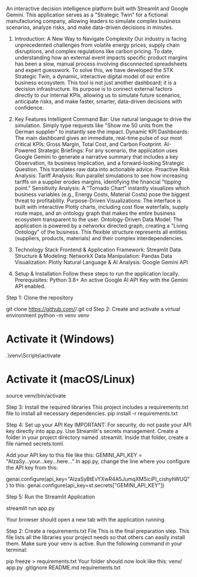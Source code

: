 
An interactive decision intelligence platform built with Streamlit and Google Gemini. This application serves as a "Strategic Twin" for a fictional manufacturing company, allowing leaders to simulate complex business scenarios, analyze risks, and make data-driven decisions in minutes.

1. Introduction: A New Way to Navigate Complexity
Our industry is facing unprecedented challenges from volatile energy prices, supply chain disruptions, and complex regulations like carbon pricing. To date, understanding how an external event impacts specific product margins has been a slow, manual process involving disconnected spreadsheets and expert guesswork.
To solve this, we have developed the STK Strategic Twin, a dynamic, interactive digital model of our entire business ecosystem. This tool is not just another dashboard; it is a decision infrastructure. Its purpose is to connect external factors directly to our internal KPIs, allowing us to simulate future scenarios, anticipate risks, and make faster, smarter, data-driven decisions with confidence.

2. Key Features
Intelligent Command Bar: Use natural language to drive the simulation. Simply type requests like "Show me 50 units from the German supplier" to instantly see the impact.
Dynamic KPI Dashboards: The main dashboard gives an immediate, real-time pulse of our most critical KPIs: Gross Margin, Total Cost, and Carbon Footprint.
AI-Powered Strategic Briefings: For any scenario, the application uses Google Gemini to generate a narrative summary that includes a key Observation, its business Implication, and a forward-looking Strategic Question. This translates raw data into actionable advice.
Proactive Risk Analysis:
Tariff Analysis: Run parallel simulations to see how increasing tariffs on a supplier erodes margins, identifying the financial "tipping point."
Sensitivity Analysis: A "Tornado Chart" instantly visualizes which business variables (e.g., Energy Costs, Material Costs) pose the biggest threat to profitability.
Purpose-Driven Visualizations: The interface is built with interactive Plotly charts, including cost flow waterfalls, supply route maps, and an ontology graph that makes the entire business ecosystem transparent to the user.
Ontology-Driven Data Model: The application is powered by a networkx directed graph, creating a "Living Ontology" of the business. This flexible structure represents all entities (suppliers, products, materials) and their complex interdependencies.

3. Technology Stack
Frontend & Application Framework: Streamlit
Data Structure & Modeling: NetworkX
Data Manipulation: Pandas
Data Visualization: Plotly
Natural Language & AI Analysis: Google Gemini API

4. Setup & Installation
Follow these steps to run the application locally.
Prerequisites:
Python 3.8+
An active Google AI API Key with the Gemini API enabled.

Step 1: Clone the repository

git clone https://github.com/<Your-GitHub-Username>/<Your-Repository-Name>.git
cd <Your-Repository-Name>
Step 2: Create and activate a virtual environment
python -m venv venv

# Activate it (Windows)
.\venv\Scripts\activate

# Activate it (macOS/Linux)
source venv/bin/activate

Step 3: Install the required libraries
This project includes a requirements.txt file to install all necessary dependencies.
pip install -r requirements.txt

Step 4: Set up your API Key
IMPORTANT: For security, do not paste your API key directly into app.py. Use Streamlit's secrets management.
Create a folder in your project directory named .streamlit.
Inside that folder, create a file named secrets.toml.

Add your API key to this file like this:
GEMINI_API_KEY = "AIzaSy...your...key...here..."
In app.py, change the line where you configure the API key from this:

genai.configure(api_key="AIzaSyBtEvYXwR4A5JumqXM5iciPl_cishyhWUQ")
to this:
genai.configure(api_key=st.secrets["GEMINI_API_KEY"])

Step 5: Run the Streamlit Application

streamlit run app.py

Your browser should open a new tab with the application running.

Step 2: Create a requirements.txt File
This is the final preparation step. This file lists all the libraries your project needs so that others can easily install them.
Make sure your venv is active.
Run the following command in your terminal:

pip freeze > requirements.txt
Your folder should now look like this:
venv/
app.py
.gitignore
README.md
requirements.txt
